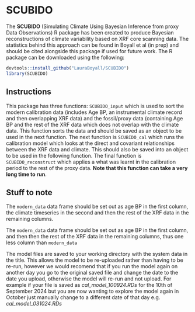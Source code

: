 # SCUBIDO
The **SCUBIDO** (Simulating Climate Using Bayesian Inference from proxy Data Observations) R package has been created to produce Bayesian reconstructions of climate variability based on XRF core scanning data. 
The statistics behind this approach can be found in Boyall et al (in prep) and should be cited alongside this package if used for future work. 
The R package can be downloaded using the following:
```r
devtools::install_github("LauraBoyall/SCUBIDO")
library(SCUBIDO)
```
## Instructions
This package has three functions: `SCUBIDO_input` which is used to sort the modern calibration data (includes Age BP, an instrumental 
climate record and then overlapping XRF data) and the fossil/proxy data (containing Age BP and the rest of the XRF data which does not overlap with the climate data. 
This function sorts the data and should be saved as an object to be used in the next function. 
The next function is `SCUBIDO_cal` which runs the calibration model which looks at the direct and covariant relationships between the XRF data and climate. This should also be saved into an 
object to be used in the following function. 
The final function is `SCUBIDO_reconstruct` which applies a what was learnt in the calibration period to the rest of the proxy data. **Note that this function can take a very long time to run**. 

## Stuff to note
The `modern_data` data frame should be set out as age BP in the first column, the climate timeseries in the second and then the rest of the XRF data in the remaining columns.

The `modern_data` data frame should be set out as age BP in the first column, and then then the rest of the XRF data in the remaining columns, thus one less column than `modern_data`

The model files are saved to your working directory with the system data in the title. This allows the model to be re-uploaded rather than having to be re-run, however we would recomend that 
if you run the model again on another day you go to the original saved file and change the date to the date you upload, otherwise the model will re-run and not upload. 
For example if your file is saved as *cal_model_100924.RDs* for the 10th of September 2024 but you are now wanting to explore the model again in October just manually change to a different 
date of that day e.g. *cal_model_031024.RDs*
